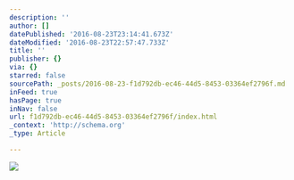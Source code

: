 ```yaml
---
description: ''
author: []
datePublished: '2016-08-23T23:14:41.673Z'
dateModified: '2016-08-23T22:57:47.733Z'
title: ''
publisher: {}
via: {}
starred: false
sourcePath: _posts/2016-08-23-f1d792db-ec46-44d5-8453-03364ef2796f.md
inFeed: true
hasPage: true
inNav: false
url: f1d792db-ec46-44d5-8453-03364ef2796f/index.html
_context: 'http://schema.org'
_type: Article

---
```

![](https://the-grid-user-content.s3-us-west-2.amazonaws.com/9d53c280-001f-42fd-8526-689f60743a59.jpg)